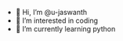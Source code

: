 - 👋 Hi, I’m @u-jaswanth
- 👀 I’m interested in coding
- 🌱 I’m currently learning python


<!---
u-jaswanth/u-jaswanth is a ✨ special ✨ repository because its `README.md` (this file) appears on your GitHub profile.
You can click the Preview link to take a look at your changes.
--->
